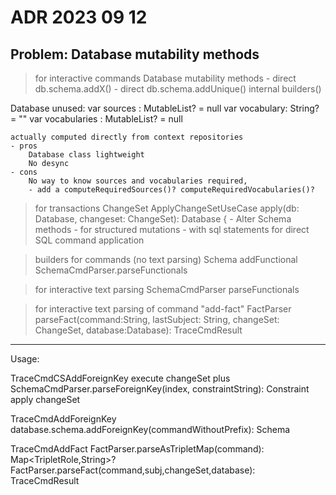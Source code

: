 # ADR 2023 09 12

## Problem: Database mutability methods

> for interactive commands
Database mutability methods
    - direct db.schema.addX()
    - direct db.schema.addUnique()
        internal builders()

Database unused:
var sources : MutableList<DataSource>? = null
var vocabulary: String? = ""
var vocabularies : MutableList<DataSource>? = null

    actually computed directly from context repositories
    - pros
        Database class lightweight
        No desync
    - cons
        No way to know sources and vocabularies required,
        - add a computeRequiredSources()? computeRequiredVocabularies()?

> for transactions
ChangeSet ApplyChangeSetUseCase apply(db: Database, changeset: ChangeSet): Database {
    - Alter Schema methods
        - for structured mutations 
        - with sql statements for direct SQL command application

> builders for commands (no text parsing) 
Schema
    addFunctional
        SchemaCmdParser.parseFunctionals

> for interactive text parsing
SchemaCmdParser
    parseFunctionals

> for interactive text parsing of command "add-fact"
FactParser
    parseFact(command:String, lastSubject: String, changeSet: ChangeSet, database:Database): TraceCmdResult     

------------------
Usage:

TraceCmdCSAddForeignKey
    execute
    changeSet plus SchemaCmdParser.parseForeignKey(index, constraintString): Constraint
    apply changeSet

TraceCmdAddForeignKey
    database.schema.addForeignKey(commandWithoutPrefix): Schema

TraceCmdAddFact
    FactParser.parseAsTripletMap(command): Map<TripletRole,String>?
    FactParser.parseFact(command,subj,changeSet,database): TraceCmdResult   